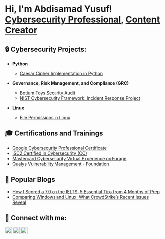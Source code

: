 <h1>Hi, I'm Abdisamad Yusuf! <br/><a href="https://www.linkedin.com/in/abdisamadjoe/">Cybersecurity Professional</a>, <a href="https://abdisamadjoe.com/blogs/">Content Creator</a></h1>

<h2>🔒 Cybersecurity Projects:</h2>

- <b>Python</b>
  - [Caesar Cipher Implementation in Python](https://github.com/abdisamadjoe/Caesar-Cipher-in-Python/tree/main)

- <b>Governance, Risk Management, and Compliance (GRC)</b>
  - [Botium Toys Security Audit](https://github.com/abdisamadjoe/Botium-Toys-Security-Audit/tree/main)
  - [NIST Cybersecurity Framework: Incident Response Project](https://github.com/abdisamadjoe/File-permissions-in-Linux/tree/main)
 
- <b>Linux</b>
  - [File Permissions in Linux](https://github.com/abdisamadjoe/File-permissions-in-Linux/tree/main)

<h2>🎓 Certifications and Trainings</h2>

- [Google Cybersecurity Professional Certificate](https://www.credly.com/badges/1daf591b-11df-4d72-bbd3-aec1f8799479/public_url)
- [ISC2 Certified in Cybersecurity (CC)](https://www.credly.com/badges/1daf591b-11df-4d72-bbd3-aec1f8799479/public_url)
- [Mastercard Cybersecurity Virtual Experience on Forage](https://forage-uploads-prod.s3.amazonaws.com/completion-certificates/mastercard/vcKAB5yYAgvemepGQ_Mastercard_BtuuAS4ykxYB3eWfP_1718193898433_completion_certificate.pdf)
- [Qualys Vulnerability Management - Foundation](https://www.credly.com/badges/1daf591b-11df-4d72-bbd3-aec1f8799479/public_url)

  
<h2>📝 Popular Blogs</h2>

- [How I Scored a 7.0 on the IELTS: 5 Essential Tips from 4 Months of Prep](https://abdisamadjoe.com/ielts-prep-tips/)
- [Comparing Windows and Linux: What CrowdStrike’s Recent Issues Reveal](https://abdisamadjoe.com/windows-vs-linux-crowdstrike/)


<h2> 🤳 Connect with me:</h2>

[<img align="left" alt="JoshMadakor | YouTube" width="22px" src="https://cdn.jsdelivr.net/npm/simple-icons@v3/icons/youtube.svg" />][youtube]
[<img align="left" alt="JoshMadakor | Twitter" width="22px" src="https://cdn.jsdelivr.net/npm/simple-icons@v3/icons/twitter.svg" />][twitter]
[<img align="left" alt="JoshMadakor | LinkedIn" width="22px" src="https://cdn.jsdelivr.net/npm/simple-icons@v3/icons/linkedin.svg" />][linkedin]

[twitter]: https://twitter.com/abdisamadjoe
[youtube]: https://www.youtube.com/@abdisamadjoe
[linkedin]: https://linkedin.com/in/abdisamadjoe


